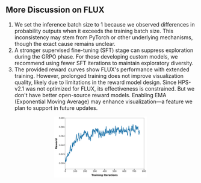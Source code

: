 ## More Discussion on FLUX
1. We set the inference batch size to 1 because we observed differences in probability outputs when it exceeds the training batch size. This inconsistency may stem from PyTorch or other underlying mechanisms, though the exact cause remains unclear.
2. A stronger supervised fine-tuning (SFT) stage can suppress exploration during the GRPO phase. For those developing custom models, we recommend using fewer SFT iterations to maintain exploratory diversity.
3. The provided reward curves show FLUX's performance with extended training. However, prolonged training does not improve visualization quality, likely due to limitations in the reward model design. Since HPS-v2.1 was not optimized for FLUX, its effectiveness is constrained. But we don't have better open-source reward models. Enabling EMA (Exponential Moving Average) may enhance visualization—a feature we plan to support in future updates.

<div align="center">
<img src=../assets/rewards/opensource_flux_more_steps.png width="49%">
<div>

